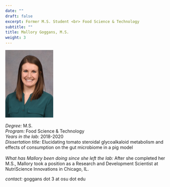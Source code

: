 ```yaml
---
date: ""
draft: false
excerpt: Former M.S. Student <br> Food Science & Technology
subtitle: ""
title: Mallory Goggans, M.S.
weight: 3
---
```


<p align="left"> 
<img src=featured.jpg width="30%" alt="photo of mallory goggans">
</p>

*Degree:* M.S. <br>
*Program:* Food Science & Technology <br>
*Years in the lab:* 2018-2020 <br>
*Dissertation title:* Elucidating tomato steroidal glycoalkaloid metabolism and effects of consumption on the gut microbiome in a pig model
<br> <br>
*What has Mallory been doing since she left the lab:* After she completed her M.S., Mallory took a position as a Research and Development Scientist at NutriScience Innovations in Chicago, IL. <br>

*contact:* goggans dot 3 at osu dot edu <br>
